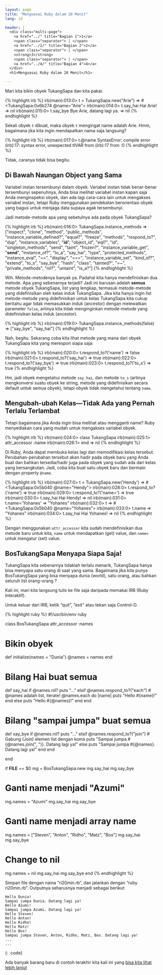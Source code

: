 ```yaml
---
layout: page
title: "Menguasai Ruby dalam 20 Menit"
lang: id

header: |
  <div class="multi-page">
    <a href="../" title="Bagian 1">1</a>
    <span class="separator"> | </span>
    <a href="../2/" title="Bagian 2">2</a>
    <span class="separator"> | </span>
    <strong>3</strong>
    <span class="separator"> | </span>
    <a href="../4/" title="Bagian 4">4</a>
  </div>
  <h1>Menguasai Ruby dalam 20 Menit</h1>

---
```


Mari kita bikin obyek TukangSapa dan kita pakai:

{% highlight irb %}
irb(main):013:0> t = TukangSapa.new("Arie")
=> #<TukangSapa:0x6b274 @name="Arie">
irb(main):014:0> t.say_hai
Hai Arie!
=> nil
irb(main):015:0> t.say_bye
Bye Arie, datang lagi ya.
=> nil
{% endhighlight %}

Sekali obyek `t` dibuat, maka obyek `t` mengingat name adalah Arie. Hmm,
bagaimana jika kita ingin mendapatkan nama saja langsung?

{% highlight irb %}
irb(main):017:0> t.@name
SyntaxError: compile error
(irb):17: syntax error, unexpected tIVAR
        from (irb):17
        from :0
{% endhighlight %}

Tidak, caranya tidak bisa begitu.

## Di Bawah Naungan Object yang Sama

Variabel instan tersembunyi dalam obyek. Variabel instan tidak
benar-benar tersembunyi sepenuhnya, Anda bisa melihat variabel instan
kapan saja Anda menginspeksi obyek, dan ada lagi cara-cara lain untuk
mengakses variabel instan, tetapi Ruby menggunakan pendekatan
berorientasi obyek yang bagus untuk menjaga data supaya agak
tersembunyi.

Jadi metode-metode apa yang sebetulnya ada pada obyek TukangSapa?

{% highlight irb %}
irb(main):018:0> TukangSapa.instance_methods
=> ["inspect", "clone", "method", "public_methods",
"instance_variable_defined?", "equal?", "freeze", "methods",
"respond_to?", "dup", "instance_variables", "__id__",
"object_id", "eql?", "id", "singleton_methods",
"send", "taint", "frozen?", "instance_variable_get",
"__send__", "instance_of?", "to_a", "say_hai",
"type", "protected_methods", "instance_eval", "==",
"display", "===", "instance_variable_set", "kind_of?",
"extend", "to_s", "say_bye", "hash", "class",
"tainted?", "=~", "private_methods", "nil?",
"untaint", "is_a?"]
{% endhighlight %}

Wih. Metode-metodenya banyak ya. Padahal kita hanya mendefinisikan dua
metode. Apa yang sebenarnya terjadi? Jadi ini barusan adalah **semua**
metode obyek TukangSapa, list yang lengkap, termasuk metode-metode yang
didefinisikan oleh kelas induk TukangSapa. Jika kita hanya ingin list
metode-metode yang didefinisikan untuk kelas TukangSapa kita cukup
beritahu agar tidak memasukkan induk (ancestor) dengan melewatkan
parameter `false`, artinya kita tidak menginginkan metode-metode yang
didefinisikan kelas induk (ancestor).

{% highlight irb %}
irb(main):019:0> TukangSapa.instance_methods(false)
=> ["say_bye", "say_hai"]
{% endhighlight %}

Nah, begitu. Sekarang coba kita lihat metode yang mana dari obyek
TukangSapa kita yang merespon siapa saja:

{% highlight irb %}
irb(main):020:0> t.respond_to?('name')
=> false
irb(main):021:0> t.respond_to?('say_hai')
=> true
irb(main):022:0> t.respond_to?('say_bye')
=> true
irb(main):023:0> t.respond_to?('to_s')
=> true
{% endhighlight %}

Hm, jadi obyek mengetahui metode `say_hai`, dan metode `to_s` (artinya
mengkonversi suatu obyek ke string, metode yang didefinisikan secara
default untuk semua obyek), tetapi obyek tidak mengetahui tentang
`name`.

## Mengubah-ubah Kelas—Tidak Ada yang Pernah Terlalu Terlambat

Tetapi bagaimana jika Anda ingin bisa melihat atau mengganti name? Ruby
menyediakan cara yang mudah untuk mengakses variabel obyek.

{% highlight irb %}
irb(main):024:0> class TukangSapa
irb(main):025:1>   attr_accessor :name
irb(main):026:1> end
=> nil
{% endhighlight %}

Di Ruby, Anda dapat membuka kelas lagi dan memodifikasi kelas tersebut.
Perubahan-perubahan tersebut akan hadir pada obyek baru yang Anda buat
dan bahkan tersedia/hadir juga pada obyek yang sudah ada dari kelas yang
bersangkutan. Jadi, coba kita buat satu obyek baru dan bermain dengan
property `@name`.

{% highlight irb %}
irb(main):027:0> t = TukangSapa.new('Hendy')
=> #<TukangSapa:0x5b040 @name="Hendy">
irb(main):028:0> t.respond_to?('name')
=> true
irb(main):029:0> t.respond_to?('name=')
=> true
irb(main):030:0> t.say_hai
Hai Hendy!
=> nil
irb(main):031:0> t.name='Yohanes'
=> "Yohanes"
irb(main):032:0> t
=> #<TukangSapa:0x5b040 @name="Yohanes">
irb(main):033:0> t.name
=> "Yohanes"
irb(main):034:0> t.say_hai
Hai Yohanes!
=> nil
{% endhighlight %}

Dengan menggunakan `attr_accessor` kita sudah mendefinisikan dua metode
baru untuk kita, `name` untuk mendapatkan (get) value, dan `name=` untuk
mengatur (set) value.

## BosTukangSapa Menyapa Siapa Saja!

TukangSapa kita sebenarnya tidaklah terlalu menarik, TukangSapa hanya
bisa menyapa satu orang di saat yang sama. Bagaimana jika kita punya
BosTukangSapa yang bisa menyapa dunia (world), satu orang, atau bahkan
seluruh list orang-orang ?

Kali ini, mari kita langsung tulis ke file saja daripada memakai IRB
(Ruby Interaktif).

Untuk keluar dari IRB, ketik “quit”, “exit” atau tekan saja Control-D.

{% highlight ruby %}
#!/usr/bin/env ruby

class BosTukangSapa
  attr_accessor :names

  # Bikin obyek
  def initialize(names = "Dunia")
    @names = names
  end

  # Bilang Hai buat semua
  def say_hai
    if @names.nil?
      puts "..."
    elsif @names.respond_to?("each")
      # @names adalah list, iterate!
      @names.each do |name|
        puts "Hello #{name}!"
      end
    else
      puts "Hello #{@names}!"
    end
  end

  # Bilang "sampai jumpa" buat semua
  def say_bye
    if @names.nil?
      puts "..."
    elsif @names.respond_to?("join")
      # Gabung (Join) elemen list dengan koma
      puts "Sampai jumpa #{@names.join(", ")}. Datang lagi ya!"
    else
      puts "Sampai jumpa #{@names}. Datang lagi ya!"
    end
  end

end

if __FILE__ == $0
  mg = BosTukangSapa.new
  mg.say_hai
  mg.say_bye

  # Ganti name menjadi "Azumi"
  mg.names = "Azumi"
  mg.say_hai
  mg.say_bye

  # Ganti name menjadi array name
  mg.names = ["Steven", "Anton", "Ridho",
    "Matz", "Bos"]
  mg.say_hai
  mg.say_bye

  # Change to nil
  mg.names = nil
  mg.say_hai
  mg.say_bye
end
{% endhighlight %}

Simpan file dengan nama “ri20min.rb”, dan jalankan dengan “ruby
ri20min.rb”. Outputnya seharusnya menjadi sebagai berikut:

    Hello Dunia!
    Sampai jumpa Dunia. Datang lagi ya!
    Hello Azumi!
    Sampai jumpa Azumi. Datang lagi ya!
    Hello Steven!
    Hello Anton!
    Hello Ridho!
    Hello Matz!
    Hello Bos!
    Sampai jumpa Steven, Anton, Ridho, Matz, Bos. Datang lagi ya!
    ...
    ...
{: .code}

Ada banyak barang baru di contoh terakhir kita kali ini yang [bisa kita
lihat lebih lanjut](../4/)


